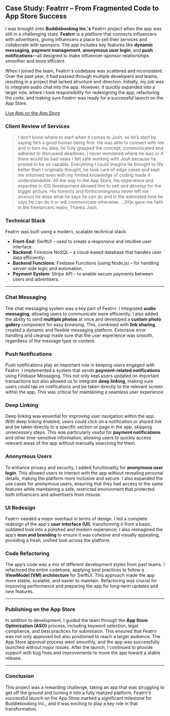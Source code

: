 ## Case Study: Featrrr – From Fragmented Code to App Store Success

I was brought onto **Buddiebooking Inc.'s** Featrrr project when the app was still in a challenging state. **Featrrr** is a platform that connects influencers with advertisers, giving influencers a place to sell their services and collaborate with sponsors. The app includes key features like **dynamic messaging**, **payment management**, **anonymous user login**, and **push notifications**—all designed to make influencer-sponsor relationships smoother and more efficient.

When I joined the team, Featrrr's codebase was scattered and inconsistent. Over the past year, it had passed through multiple developers and teams, resulting in a project that lacked structure and direction. Initially, my job was to integrate audio chat into the app. However, it quickly expanded into a larger role, where I took responsibility for redesigning the app, refactoring the code, and making sure Featrrr was ready for a successful launch on the App Store.

[Live App on the App Store](https://apps.apple.com/us/app/featrrr/id6476980982)

### Client Review of Services

>I don’t know where to start when it comes to Josh, so let’s start by saying he’s a good human being first. He was able to connect with me and in turn my idea, he fully grasped the concept, communicated and adhered to discussed deadlines. I never wondered where he was or if there would be bad news I felt safe working with Josh because he proved to be so capable. Everything I could imagine he brought to life better than I originally thought, he took care of edge cases and kept me informed even with my limited knowledge of coding made it understandable. All the way to the App Store, his experience and expertise in iOS development allowed him to see and develop for the bigger picture. His honesty and forthcomingness never left me anxious he does what he says he can do and in the estimated time he says he can do it or will communicate otherwise. ...[H]e gave me faith in the freelancers realm, Thanks Josh.
### Technical Stack

Featrrr was built using a modern, scalable technical stack:

- **Front-End**: SwiftUI – used to create a responsive and intuitive user interface.
- **Backend**: Firestore NoSQL – a cloud-based database that handles user data efficiently.
- **Backend Functions**: Firebase Functions (using Node.js) – for handling server-side logic and automation.
- **Payment System**: Stripe API – to enable secure payments between users and advertisers.

---

### Chat Messaging

The chat messaging system was a key part of Featrrr. I integrated **audio messaging**, allowing users to communicate more efficiently. I also added the ability to send **multiple photos** at once and developed a **custom photo gallery** component for easy browsing. This, combined with **link sharing**, created a dynamic and flexible messaging platform. Extensive error handling and cleanup made sure that the user experience was smooth, regardless of the message type or content.

### Push Notifications

Push notifications play an important role in keeping users engaged with Featrrr. I implemented a system that sends **payment-related notifications** using Firebase Messaging. This not only kept users updated on important transactions but also allowed us to integrate **deep linking**, making sure users could tap on notifications and be taken directly to the relevant screen within the app. This was critical for maintaining a seamless user experience.

### Deep Linking

Deep linking was essential for improving user navigation within the app. With deep linking enabled, users could click on a notification or shared link and be taken directly to a specific section or page in the app, skipping unnecessary steps. This was particularly useful for **payment notifications** and other time-sensitive information, allowing users to quickly access relevant areas of the app without manually searching for them.

### Anonymous Users

To enhance privacy and security, I added functionality for **anonymous user login**. This allowed users to interact with the app without revealing personal details, making the platform more inclusive and secure. I also expanded the use cases for anonymous users, ensuring that they had access to the same features while maintaining a safe, restricted environment that protected both influencers and advertisers from misuse.

### UI Redesign

Featrrr needed a major overhaul in terms of design. I led a complete redesign of the app's **user interface (UI)**, transforming it from a basic, outdated look into a polished and modern experience. I also reimagined the app’s **icon and branding** to ensure it was cohesive and visually appealing, providing a fresh, unified look across the platform.

### Code Refactoring

The app’s code was a mix of different development styles from past teams. I refactored the entire codebase, applying best practices to follow a **ViewModel (VM) architecture** for SwiftUI. This approach made the app more stable, scalable, and easier to maintain. Refactoring was crucial for improving performance and preparing the app for long-term updates and new features.

---

### Publishing on the App Store

In addition to development, I guided the team through the **App Store Optimization (ASO)** process, including keyword selection, legal compliance, and best practices for submission. This ensured that Featrrr was not only approved but also positioned to reach a larger audience. The App Store approval process went smoothly, and the app was successfully launched without major issues. After the launch, I continued to provide support with bug fixes and improvements to move the app toward a stable release.

---

### Conclusion
This project was a rewarding challenge, taking an app that was struggling to get off the ground and turning it into a fully realized platform. Featrrr’s successful launch on the App Store marked a significant milestone for Buddiebooking Inc., and it was exciting to play a key role in that transformation.
